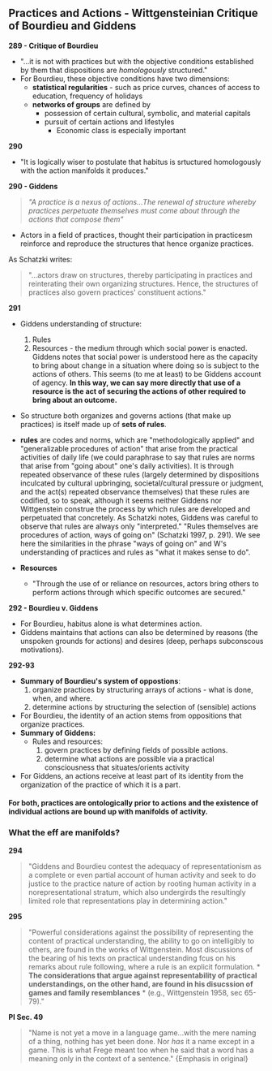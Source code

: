 ## Practices and Actions - Wittgensteinian Critique of Bourdieu and Giddens

**289 - Critique of Bourdieu**
* "...it is not with practices but with the objective conditions established by them that dispositions are *homologously* structured."
* For Bourdieu, these objective conditions have two dimensions:
    * **statistical regularities** - such as price curves, chances of access to education, frequency of holidays
    * **networks of groups** are defined by
        * possession of certain cultural, symbolic, and material capitals
        * pursuit of certain actions and lifestyles
            * Economic class is especially important

**290**
* "It is logically wiser to postulate that habitus is srtuctured homologously with the action manifolds it produces."

**290 - Giddens**
>*"A practice is a nexus of actions...The renewal of structure whereby practices perpetuate themselves must come about through the actions that compose them"*
* Actors in a field of practices, thought their participation in practicesm reinforce and reproduce the structures that hence organize practices.

As Schatzki writes:
>"...actors draw on structures, thereby participating in practices and reinterating their own organizing structures. Hence, the structures of practices also govern practices' constituent actions."

**291**
* Giddens understanding of structure:
    1. Rules
    2. Resources - the medium through which social power is enacted. Giddens notes that social power is understood here as the capacity to bring about change in a situation where doing so is subject to the actions of others. This seems (to me at least) to be Giddens account of agency. **In this way, we can say more directly that use of a resource is the act of securing the actions of other required to bring about an outcome.**


* So structure both organizes and governs actions (that make up practices)  is itself made up of **sets of rules**.
* **rules** are codes and norms, which are "methodologically applied" and "generalizable procedures of action" that arise from the practical activities of daily life (we could paraphrase to say that rules are norms that arise from "going about" one's daily activities). It is through repeated observance of these rules (largely determined by dispositions inculcated by cultural upbringing, societal/cultural pressure or judgment, and the act(s) repeated observance themselves) that these rules are codified, so to speak, although it seems neither Giddens nor Wittgenstein construe the process by which rules are developed and perpetuated that concretely. As Schatzki notes, Giddens was careful to observe that rules are always only "interpreted." "Rules themselves are procedures of action, ways of going on" (Schatzki 1997, p. 291). We see here the similarities in the phrase "ways of going on" and W's understanding of practices and rules as "what it makes sense to do".
* **Resources**
    * "Through the use of or reliance on resources, actors bring others to perform actions through which specific outcomes are secured."

<a name="bourdieureddy1">**292 - Bourdieu v. Giddens**</a>
* For Bourdieu, habitus alone is what determines action.
* Giddens maintains that actions can also be determined by reasons (the unspoken grounds for actions) and desires (deep, perhaps subconscous motivations).

**292-93**
* **Summary of Bourdieu's system of oppostions**:
    1. organize practices by structuring arrays of actions - what is done, when, and where.
    2. determine actions by structuring the selection of (sensible) actions
* For Bourdieu, the identity of an action stems from oppositions that organize practices.
* **Summary of Giddens:**
    * Rules and resources:
        1. govern practices by defining fields of possible actions.
        2. determine what actions are possible via a practical consciousness that situates/orients activity
* For Giddens, an actions receive at least part of its identity from the organization of the practice of which it is a part.

#### **For both, practices are ontologically prior to actions and the existence of individual actions are bound up with manifolds of activity.**

### **What the eff are manifolds?**

**294**
> "Giddens and Bourdieu contest the adequacy of representationism as a complete or even partial account of human activity and seek to do justice to the practice nature of action by rooting human activity in a norepresentational stratum, which also undergirds the resultingly limited role that representations play in determining action."

**295**
> "Powerful considerations against the possibility of representing the content of practical understanding, the ability to go on intelligibly to others, are found in the works of Wittgenstein. Most discussions of the bearing of his texts on practical understanding fcus on his remarks about rule following, where a rule is an explicit formulation. * **The considerations that argue against representability of practical understandings, on the other hand, are found in his disucssion of games and family resemblances** * (e.g., Wittgenstein 1958, sec 65-79)."

**PI Sec. 49**
> "Name is not yet a move in a language game...with the mere naming of a thing, nothing has yet been done. Nor *has* it a name except in a game. This is what Frege meant too when he said that a word has a meaning only in the context of a sentence." {Emphasis in original}
